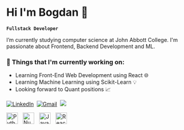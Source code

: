 # Hi I'm Bogdan 👋

**`Fullstack Developer`**

I’m currently studying computer science at John Abbott College. I'm passionate about Frontend, Backend Development and ML.
### 💼  Things that I'm currently working on: 
* Learning Front-End Web Development using React 🌐
* Learning Machine Learning using Scikit-Learn 💡
* Looking forward to Quant positions 📈

<a href="https://www.linkedin.com/in/bogdan-feher-b7567b203/"><img src="https://img.shields.io/badge/linkedin-%230077B5.svg?&style=for-the-badge&logo=linkedin&logoColor=white" alt="LinkedIn" /></a>&nbsp;
<a href="mailto:bogdan.feher@gmail.com?"><img src="https://img.shields.io/badge/gmail-%23D14836.svg?&style=for-the-badge&logo=gmail&logoColor=white" alt="Gmail"/></a>&nbsp;
![](https://komarev.com/ghpvc/?username=bogdanSgithub)

<img align='left' alt='Python' width='30px' style='padding-right:10px;' src="https://cdn.jsdelivr.net/gh/devicons/devicon@latest/icons/python/python-original.svg" />
<img align='left' alt='Numpy' width='30px' style='padding-right:10px;' src="https://cdn.jsdelivr.net/gh/devicons/devicon@latest/icons/numpy/numpy-original.svg" />
<img align='left' alt='JavaScript' width='30px' style='padding-right:10px;' src="https://cdn.jsdelivr.net/gh/devicons/devicon@latest/icons/javascript/javascript-original.svg" />
<img align='left' alt='React' width='30px' style='padding-right:10px;' src="https://cdn.jsdelivr.net/gh/devicons/devicon@latest/icons/react/react-original.svg" />

